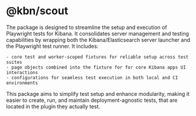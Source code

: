 # @kbn/scout

The package is designed to streamline the setup and execution of Playwright tests for Kibana. It consolidates server management and testing capabilities by wrapping both the Kibana/Elasticsearch server launcher and the Playwright test runner. It includes:

    - core test and worker-scoped fixtures for reliable setup across test suites
    - page objects combined into the fixture for for core Kibana apps UI interactions
    - configurations for seamless test execution in both local and CI environments

This package aims to simplify test setup and enhance modularity, making it easier to create, run, and maintain deployment-agnostic tests, that are located in the plugin they actually test.
